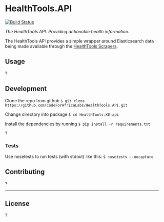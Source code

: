 # HealthTools.API

[![Build Status](https://travis-ci.org/Awinja-Andela/HealthTools.API.svg?branch=travis_configuration)](https://travis-ci.org/Awinja-Andela/HealthTools.API)

_The HealthTools API. Providing actionable health information._

The HealthTools API provides a simple wrapper around Elasticsearch data being made available through the [HealthTools Scrapers](https://github.com/CodeForAfrica-SCRAPERS/healthtools_ke).

## Usage

?


## Development

Clone the repo from github `$ git clone https://github.com/CodeForAfricaLabs/HealthTools.API.git`

Change directory into package `$ cd HealthTools.KE-api`

Install the dependencies by running `$ pip install -r requirements.txt`

?


### Tests

Use nosetests to run tests (with stdout) like this:
```$ nosetests --nocapture```


## Contributing

?

---

## License

?
